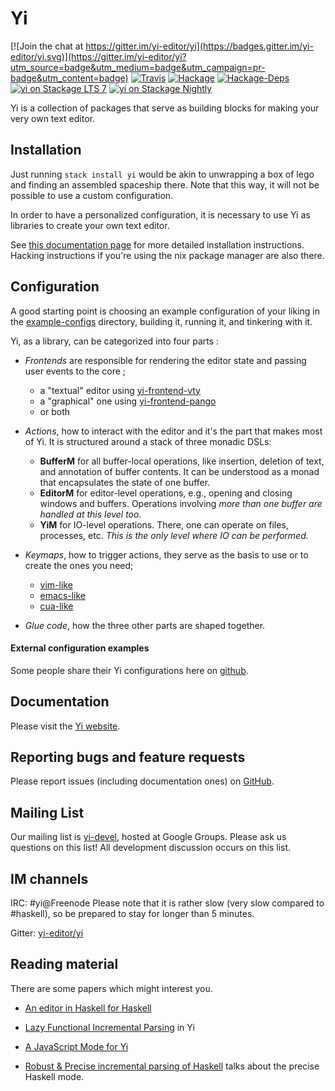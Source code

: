 # Yi

[![Join the chat at https://gitter.im/yi-editor/yi](https://badges.gitter.im/yi-editor/yi.svg)](https://gitter.im/yi-editor/yi?utm_source=badge&utm_medium=badge&utm_campaign=pr-badge&utm_content=badge)
[![Travis](https://travis-ci.org/yi-editor/yi.svg?branch=master)](https://travis-ci.org/yi-editor/yi)
[![Hackage](https://img.shields.io/hackage/v/yi.svg?maxAge=2592000)](https://hackage.haskell.org/package/yi)
[![Hackage-Deps](https://img.shields.io/hackage-deps/v/yi.svg?maxAge=2592000)]()
[![yi on Stackage LTS 7](https://stackage.org/package/yi/badge/lts-7)](https://stackage.org/lts-7/package/yi)
[![yi on Stackage Nightly](https://stackage.org/package/yi/badge/nightly)](https://stackage.org/nightly/package/yi)

Yi is a collection of packages that serve as building blocks for making your very own text editor.

## Installation

Just running `stack install yi` would be akin to unwrapping a box of lego and
finding an assembled spaceship there.
Note that this way, it will not be possible to use a custom configuration.

In order to have a personalized configuration, it is necessary to use Yi as libraries to create your own text editor.

See [this documentation page](https://yi-editor.github.io/pages/installing/)
for more detailed installation instructions. Hacking instructions if you're
using the nix package manager are also there.

## Configuration

A good starting point is choosing an example configuration of your liking in the
[example-configs][userconfigs] directory, building it, running it, and tinkering with it.

Yi, as a library, can be categorized into four parts :

* *Frontends* are responsible for rendering the editor state and passing user events to the core ;
    * a "textual" editor using [yi-frontend-vty](https://hackage.haskell.org/package/yi-frontend-vty)
    * a "graphical" one using [yi-frontend-pango](https://hackage.haskell.org/package/yi-frontend-pango)
    * or both
    
 * *Actions*, how to interact with the editor and it's the part that makes most of Yi. It is structured around a stack of three monadic DSLs:
   * **BufferM** for all buffer-local operations, like insertion, deletion of text, and annotation of buffer contents. It can be understood as a monad that encapsulates the state of one buffer.
   * **EditorM** for editor-level operations, e.g., opening and closing windows and buffers. Operations involving *more than one buffer are handled at this level too.*
   * **YiM** for IO-level operations. There, one can operate on files, processes, etc. *This is the only level where IO can be performed.*

 * *Keymaps*, how to trigger actions, they serve as the basis to use or to create the ones you need;
    * [vim-like](https://hackage.haskell.org/package/yi-keymap-vim)
    * [emacs-like](https://hackage.haskell.org/package/yi-keymap-emacs)
    * [cua-like](https://hackage.haskell.org/package/yi-keymap-cua)
  
* *Glue code*, how the three other parts are shaped together.

#### External configuration examples

Some people share their Yi configurations here on [github](https://github.com/search?utf8=%E2%9C%93&q=yi-config+language%3Ahaskell&type=).

## Documentation

Please visit the [Yi website](https://yi-editor.github.io/).

## Reporting bugs and feature requests

Please report issues (including documentation ones) on [GitHub][issueslist].

## Mailing List

Our mailing list is [yi-devel][], hosted at Google Groups. Please ask us questions on this list! All development discussion occurs on this list.

## IM channels

IRC: #yi@Freenode  Please note that it is rather slow (very slow compared to #haskell), so be prepared to stay for longer than 5 minutes.

Gitter: [yi-editor/yi](https://gitter.im/yi-editor/yi)

## Reading material

There are some papers which might interest you.

* [An editor in Haskell for Haskell][small-yi]

* [Lazy Functional Incremental Parsing][lazy-parsing] in Yi

* [A JavaScript Mode for Yi][js]

* [Robust & Precise incremental parsing of Haskell][precise-haskell]
  talks about the precise Haskell mode.

[github]: https://github.com/yi-editor/
[issueslist]: https://github.com/yi-editor/yi/issues
[yi-devel]: https://groups.google.com/group/yi-devel
[userconfigs]: https://github.com/yi-editor/yi/tree/master/example-configs
[small-yi]: https://publications.lib.chalmers.se/records/fulltext/local_72549.pdf
[lazy-parsing]: https://publications.lib.chalmers.se/records/fulltext/local_94979.pdf
[js]: https://publications.lib.chalmers.se/records/fulltext/112284.pdf
[precise-haskell]: https://publications.lib.chalmers.se/records/fulltext/117337.pdf

